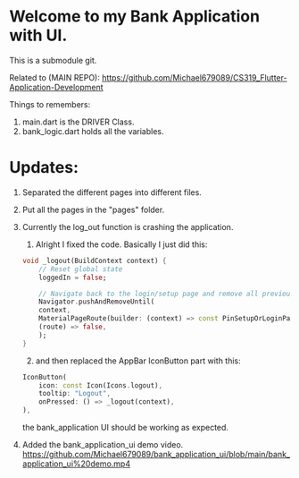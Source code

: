 # Welcome to my Bank Application with UI.

This is a submodule git.

Related to (MAIN REPO): https://github.com/Michael679089/CS319_Flutter-Application-Development

Things to remembers:
1. main.dart is the DRIVER Class.
2. bank_logic.dart holds all the variables.

# Updates:
1. Separated the different pages into different files.
2. Put all the pages in the "pages" folder.
3. Currently the log_out function is crashing the application.
    1. Alright I fixed the code. Basically I just did this:

    ```dart
    void _logout(BuildContext context) {
        // Reset global state
        loggedIn = false;

        // Navigate back to the login/setup page and remove all previous routes
        Navigator.pushAndRemoveUntil(
        context,
        MaterialPageRoute(builder: (context) => const PinSetupOrLoginPage()),
        (route) => false,
        );
    }
    ```

    2. and then replaced the AppBar IconButton part with this:

    ```dart
    IconButton(
        icon: const Icon(Icons.logout),
        tooltip: "Logout",
        onPressed: () => _logout(context),
    ),
    ```

    the bank_application UI should be working as expected.
4. Added the bank_application_ui demo video. https://github.com/Michael679089/bank_application_ui/blob/main/bank_application_ui%20demo.mp4
